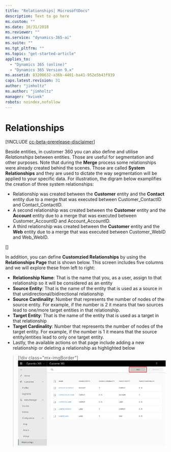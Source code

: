 ```yaml
---
title: "Relationships| MicrosoftDocs"
description: Text to go here
ms.custom: ""
ms.date: 10/31/2018
ms.reviewer: ""
ms.service: "dynamics-365-ai"
ms.suite: ""
ms.tgt_pltfrm: ""
ms.topic: "get-started-article"
applies_to: 
  - "Dynamics 365 (online)"
  - "Dynamics 365 Version 9.x"
ms.assetid: 83200632-a36b-4401-ba41-952e5b43f939
caps.latest.revision: 31
author: "jimholtz"
ms.author: "jimholtz"
manager: "kvivek"
robots: noindex,nofollow
---
```

# Relationships

[!INCLUDE [cc-beta-prerelease-disclaimer](../includes/cc-beta-prerelease-disclaimer.md)]

Beside entities, in customer 360 you can also define and utilise *Relationships* between entities. Those are useful for segmentation and other purposes. Note that during the **Merge** process some relationships were already created behind the scenes. Those are called **System Relationships** and they are used to dictate the way segmentation will be applied to your specific data. For illustration, the digram below examplifies the creation of three system relationships:
- Relationship was created between the **Customer** entity and the **Contact** entity due to a merge that was executed between Customer_ContactID and Contact_ContactID.
- A second relationship was created between the **Customer** entity and the **Account** entity due to a merge that was executed between Customer_AccountID and Account_AccountID.
- A third relationship was created between the **Customer** entity and the **Web** entity due to a merge that was executed between Customer_WebID and Web_WebID.

[]

In addition, you can define **Customzied Relationships** by using the **Relationships Page** that is shown below. This screen includes five columns and we will explore these from left to right:

- **Relationship Name**: That is the name that you, as a user, assign to that relationship so it will be considered as an entity
- **Source Entity**: That is the name of the entity that is used as a source in that unidirectional/bidirectional relationship 
- **Source Cardinality**: Number that represents the number of nodes of the source entity. For example, if the number is 2 it means that two sources lead to one/more target entities in that relationship.
- **Target Entity**: That is the name of the entity that is used as a target in that relationship
- **Target Cardinality**: Number that represents the number of nodes of the target entity. For example, if the number is 1 it means that the source entity/entities lead to only one target entity.
- Lastly, the available actions on that page include adding a new relationship or deleting a relationship as highlighted below

> [!div class="mx-imgBorder"] 
> ![](media/add-relationships.png "Add relationships")
